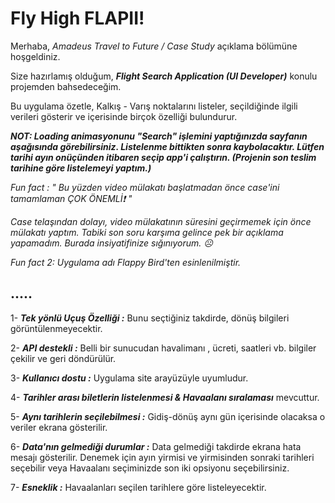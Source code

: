 # Fly High FLAPII!

Merhaba, *Amadeus Travel to Future / Case Study* açıklama bölümüne hoşgeldiniz. 

Size hazırlamış olduğum, ***Flight Search Application (UI Developer)*** konulu  projemden bahsedeceğim.

Bu uygulama özetle, Kalkış - Varış noktalarını listeler, seçildiğinde ilgili verileri gösterir ve içerisinde birçok özelliği bulundurur.



***NOT: Loading animasyonunu "Search" işlemini yaptığınızda sayfanın aşağısında görebilirsiniz. Listelenme bittikten sonra kaybolacaktır. Lütfen tarihi ayın onüçünden itibaren seçip app'i çalıştırın. (Projenin son teslim tarihine göre listelemeyi yaptım.)***

*Fun fact : " Bu yüzden video mülakatı başlatmadan önce case'ini tamamlaman ÇOK ÖNEMLİ❗️ "*

*Case telaşından dolayı, video mülakatının süresini geçirmemek için önce mülakatı yaptım. Tabiki son soru karşıma gelince pek bir açıklama yapamadım. Burada insiyatifinize sığınıyorum. ☹️*


*Fun fact 2: Uygulama adı Flappy Bird'ten esinlenilmiştir.*



## .....

1- ***Tek yönlü Uçuş Özelliği :*** Bunu seçtiğiniz takdirde, dönüş bilgileri görüntülenmeyecektir.

2- ***API destekli :*** Belli bir sunucudan havalimanı , ücreti, saatleri vb. bilgiler çekilir ve geri döndürülür.

3- ***Kullanıcı dostu :*** Uygulama site arayüzüyle uyumludur.

4- ***Tarihler arası biletlerin listelenmesi & Havaalanı sıralaması*** mevcuttur.

5- ***Aynı tarihlerin seçilebilmesi :*** Gidiş-dönüş aynı gün içerisinde olacaksa o veriler ekrana gösterilir.

6- ***Data'nın gelmediği durumlar :*** Data gelmediği takdirde ekrana hata mesajı gösterilir. Denemek için ayın yirmisi ve yirmisinden sonraki tarihleri seçebilir veya Havaalanı seçiminizde son iki opsiyonu seçebilirsiniz. 

7- ***Esneklik :*** Havaalanları seçilen tarihlere göre listeleyecektir.



